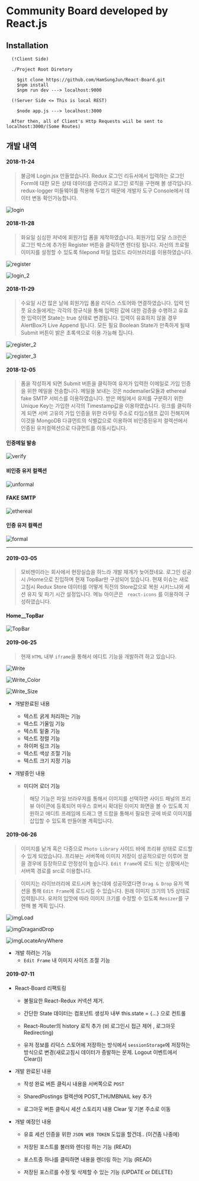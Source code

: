 # Community Board developed by React.js

## Installation

~~~
  (!Client Side)

  ./Project Root Diretory

    $git clone https://github.com/HamSungJun/React-Board.git
    $npm install
    $npm run dev ---> localhost:9000

  (!Server Side <= This is local REST)

    $node app.js ---> localhost:3000

  After then, all of Client's Http Requests wiil be sent to localhost:3000/(Some Routes)
~~~

## 개발 내역

#### 2018-11-24  
>불금에 Login.jsx 만들었습니다. Redux 로그인 리듀서에서 입력하는 로그인 Form에 대한 모든 상태 데이터를 관리하고 로그인 로직을 구현해 볼 생각입니다. redux-logger 미들웨어를 적용해 두었기 때문에 개발자 도구 Console에서 데이터 변동 확인가능합니다.

![login](./ScreenShots/login.PNG)

#### 2018-11-28

>화요일 심심한 저녁에 회원가입 폼을 제작하였습니다. 회원가입 모달 스크린은 로그인 박스에 추가된 Register 버튼을 클릭하면 렌더링 됩니다. 자신의 프로필 이미지를 설정할 수 있도록 filepond 파일 업로드 라이브러리를 이용하였습니다.

![register](./ScreenShots/register.PNG)

![login_2](./ScreenShots/login_2.PNG)

#### 2018-11-29

>수요일 시간 많은 날에 회원가입 폼을 리덕스 스토어와 연결하였습니다. 입력 인풋 요소들에게는 각각의 정규식을 통해 입력된 값에 대한 검증을 수행하고 유효한 입력이면 State는 true 상태로 변경됩니다. 입력이 유효하지 않을 경우 AlertBox가 Live Append 됩니다. 모든 필요 Boolean State가 만족하게 될때 Submit 버튼이 밝은 초록색으로 이용 가능해 집니다.

![register_2](./ScreenShots/register_2.PNG)

![register_3](./ScreenShots/register_3.PNG)

#### 2018-12-05

>폼을 작성하게 되면 Submit 버튼을 클릭하여 유저가 입력한 이메일로 가입 인증을 위한 메일을 전송합니다. 메일을 보내는 것은 nodemailer모듈과 ethereal fake SMTP 서비스를 이용하였습니다. 받은 메일에서 유저를 구분하기 위한 Unique Key는 가입한 시각의 Timestamp값을 이용하였습니다. 링크를 클릭하게 되면 서버 고유의 가입 인증을 위한 라우팅 주소로 타임스탬프 값이 전해지며 이것을 MongoDB 다큐먼트의 식별값으로 이용하여 비인증된유저 컬렉션에서 인증된 유저컬렉션으로 다큐먼트를 이동시킵니다.

#### 인증메일 발송
![verify](./ScreenShots/verify_1.PNG)

#### 비인증 유저 컬렉션
![unformal](./ScreenShots/unformaluser.PNG)

#### FAKE SMTP
![ethereal](./ScreenShots/ethereal.PNG)

#### 인증 유저 컬렉션
![formal](./ScreenShots/formaluser.PNG)

<hr>

#### 2019-03-05

>모비젠이라는 회사에서 현장실습을 하느라 개발 재개가 늦어졌네요. 로그인 성공시 /Home으로 진입하며 현재 TopBar만 구성되어 있습니다. 현재 이슈는 새로고침시 Redux Store 데이터를 어떻게 직전의 Store값으로 복원 시키느냐와 세션 유지 및 파기 시간 설정입니다. 메뉴 아이콘은 ` react-icons` 를 이용하여 구성하였습니다.

#### Home__TopBar

![TopBar](./ScreenShots/2019-03-05_Home.png)

#### 2019-06-25

>현재 `HTML` 내부 `iframe`을 통해서 에디트 기능을 개발하려 하고 있습니다.

![Write](./ScreenShots/2019-06-25_Write.PNG)

![Write_Color](./ScreenShots/2019-06-25_Write_Color.PNG)

![Write_Size](./ScreenShots/2019-06-25_Write_Size.PNG)

- 개발완료된 내용
    - 텍스트 굵게 처리하는 기능
    - 텍스트 기울임 기능
    - 텍스트 밑줄 기능
    - 텍스트 정렬 기능
    - 하이퍼 링크 기능
    - 텍스트 색상 조절 기능
    - 텍스트 크기 지정 기능
    
- 개발중인 내용
    - 미디어 로더 기능
    > 해당 기능은 파일 브라우저를 통해서 이미지를 선택하면 사이드 패널의 프리뷰 아이콘에 등록되어 마우스 호버시 확대된 이미지 화면을 볼 수 있도록 지원하고 에디트 프레임에 드래그 앤 드랍을 통해서 필요한 곳에 바로 이미지를 삽입할 수 있도록 만들어볼 계획입니다.

#### 2019-06-26

> 이미지를 낱개 혹은 다중으로 `Photo Library` 사이드 바에 프리뷰 상태로 로드할 수 있게 되었습니다. 프리뷰는 서버쪽에 이미지 저장이 성공적으로만 이루어 졌을 경우에 등장하므로 안정성이 높습니다. `Edit Frame`에 로드 되는 상황에서는 서버쪽 경로를 src로 이용합니다.

> 이미지는 라이브러리에 로드시켜 놓는데에 성공하였다면 `Drag & Drop` 유저 액션을 통해 `Edit Frame`에 로드시킬 수 있습니다. 원래 이미지 크기의 1/5 상태로 입력됩니다. 유저의 입맛에 따라 이미지 크기를 수정할 수 있도록 `Resizer`를 구현해 볼 계획 입니다.

![imgLoad](./ScreenShots/2019-06-26_imgLoad.png)

![imgDragandDrop](./ScreenShots/2019-06-26_imgDragandDrop.png)

![imgLocateAnyWhere](./ScreenShots/2019-06-26_imgLocateAnyWhere.png)

- 개발 하려는 기능 
  - `Edit Frame` 내 이미지 사이즈 조절 기능

#### 2019-07-11

- React-Board 리팩토링

  - 불필요한 React-Redux 커넥션 제거.

  - 간단한 State 데이터는 컴포넌트 생성자 내부 this.state = {...} 으로 컨트롤

  - React-Router의 history 로직 추가 (비 로그인시 접근 제어 , 로그아웃 Redirecting)
  
  - 유저 정보를 리덕스 스토어에 저장하는 방식에서 `sessionStorage`에 저장하는 방식으로 변경(새로고침시 데이터가 증발하는 문제. Logout 이벤트에서 Clear())

- 개발 완료된 내용

  - 작성 완료 버튼 클릭시 내용을 서버쪽으로 `POST`

  - SharedPostings 컬렉션에 POST_THUMBNAIL key 추가

  - 로그아웃 버튼 클릭시 세션 스토리지 내용 Clear 및 기본 주소로 이동

- 개발 예정인 내용

  - 유효 세션 인증을 위한 `JSON WEB TOKEN` 도입을 할건데.. (이건좀 나중에)

  - 저장된 포스트를 불러와 렌더링 하는 기능 (READ)

  - 포스트중 하나를 클릭하면 내용을 렌더링 하는 기능 (READ)
  
  - 저장된 포스르를 수정 및 삭제할 수 있는 기능 (UPDATE or DELETE)
